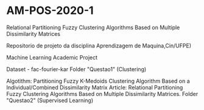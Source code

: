 # AM-POS-2020-1
Relational Partitioning Fuzzy Clustering Algorithms Based on Multiple Dissimilarity Matrices

Repositorio de projeto da disciplina Aprendizagem de Maquina,Cin/UFPE)

Machine Learning Academic Project

Dataset - fac-fourier-kar
Folder "Questao1" (Clustering)

Algotithm: Partitioning Fuzzy K-Medoids Clustering Algorithm Based on a Individual/Combined Dissimilarity Matrix
Article: Relational Partitioning Fuzzy Clustering Algorithms Based on Multiple Dissimilarity Matrices.
Folder "Questao2" (Supervised Learning)
